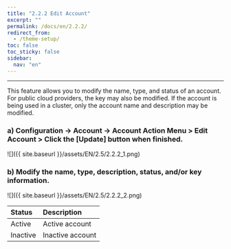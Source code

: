```yaml
---
title: "2.2.2 Edit Account"
excerpt: ""
permalink: /docs/en/2.2.2/
redirect_from:
  - /theme-setup/
toc: false
toc_sticky: false
sidebar:
  nav: "en"
---
```



---
This feature allows you to modify the name, type, and status of an account. For public cloud providers, the key may also be modified. If the account is being used in a cluster, only the account name and description may be modified.

### a\) Configuration → Account → Account Action Menu > Edit Account > Click the [Update] button when finished.
![]({{ site.baseurl }}/assets/EN/2.5/2.2.2_1.png)

### b\) Modify the name, type, description, status, and/or key information.
![]({{ site.baseurl }}/assets/EN/2.5/2.2.2_2.png)

| Status | **Description** |
| :--- | :--- |
| Active | Active account |
| Inactive | Inactive account |
